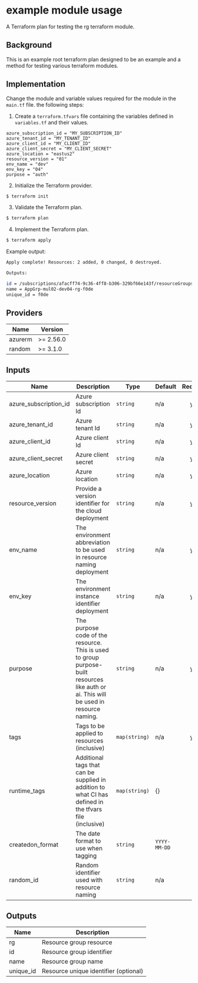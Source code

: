 # example module usage

A Terraform plan for testing the rg terraform module.

## Background

This is an example root terraform plan designed to be an example and a method for testing various terraform modules.

## Implementation

Change the module and variable values required for the module in the `main.tf` file. the following steps:

1. Create a `terraform.tfvars` file containing the variables defined in `variables.tf` and their values.

```hcl
azure_subscription_id = "MY_SUBSCRIPTION_ID"
azure_tenant_id = "MY_TENANT_ID"
azure_client_id = "MY_CLIENT_ID"
azure_client_secret = "MY_CLIENT_SECRET"
azure_location = "eastus2"
resource_version = "01"
env_name = "dev"
env_key = "04"
purpose = "auth"
```

2. Initialize the Terraform provider.

```bash
$ terraform init
```

3. Validate the Terraform plan.

```bash
$ terraform plan
```

4. Implement the Terraform plan.

```bash
$ terraform apply
```

Example output:

```bash
Apply complete! Resources: 2 added, 0 changed, 0 destroyed.

Outputs:

id = /subscriptions/afacff74-9c36-4ff8-b306-329bf66e143f/resourceGroups/AppGrp-mul02-dev04-rg-f0de
name = AppGrp-mul02-dev04-rg-f0de
unique_id = f0de
```

<!--- BEGIN_TF_DOCS --->

## Providers

| Name    | Version   |
| ------- | --------- |
| azurerm | >= 2.56.0 |
| random  | >= 3.1.0  |

## Inputs

| Name                  | Description                                                                                                                            | Type          | Default      | Required |
| --------------------- | -------------------------------------------------------------------------------------------------------------------------------------- | ------------- | ------------ | :------: |
| azure_subscription_id | Azure subscription Id                                                                                                                  | `string`      | n/a          |   yes    |
| azure_tenant_id       | Azure tenant Id                                                                                                                        | `string`      | n/a          |   yes    |
| azure_client_id       | Azure client Id                                                                                                                        | `string`      | n/a          |   yes    |
| azure_client_secret   | Azure client secret                                                                                                                    | `string`      | n/a          |   yes    |
| azure_location        | Azure location                                                                                                                         | `string`      | n/a          |   yes    |
| resource_version      | Provide a version identifier for the cloud deployment                                                                                  | `string`      | n/a          |   yes    |
| env_name              | The environment abbreviation to be used in resource naming deployment                                                                  | `string`      | n/a          |   yes    |
| env_key               | The environment instance identifier deployment                                                                                         | `string`      | n/a          |   yes    |
| purpose               | The purpose code of the resource. This is used to group purpose-built resources like auth or ai. This will be used in resource naming. | `string`      | n/a          |   yes    |
| tags                  | Tags to be applied to resources (inclusive)                                                                                            | `map(string)` | n/a          |   yes    |
| runtime_tags          | Additional tags that can be supplied in addition to what CI has defined in the tfvars file (inclusive)                                 | `map(string)` | {}           |    no    |
| createdon_format      | The date format to use when tagging                                                                                                    | `string`      | `YYYY-MM-DD` |    no    |
| random_id             | Random identifier used with resource naming                                                                                            | `string`      | n/a          |    no    |

## Outputs

| Name      | Description                           |
| --------- | ------------------------------------- |
| rg        | Resource group resource               |
| id        | Resource group identifier             |
| name      | Resource group name                   |
| unique_id | Resource unique identifier (optional) |

<!--- END_TF_DOCS --->

